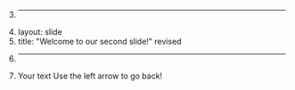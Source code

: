 3.	---
4.	layout: slide
5.	title: "Welcome to our second slide!" revised
6.	---
7.	Your text
Use the left arrow to go back!
